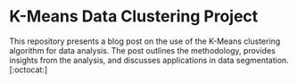 # K-Means Data Clustering Project

This repository presents a blog post on the use of the K-Means clustering algorithm for data analysis.
The post outlines the methodology, provides insights from the analysis, and discusses applications in data segmentation.
[:octocat:]
